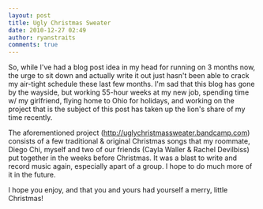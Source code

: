 ```yaml
---
layout: post
title: Ugly Christmas Sweater
date: 2010-12-27 02:49
author: ryanstraits
comments: true
---
```

<p>So, while I've had a blog post idea in my head for running on 3 months now, the urge to sit down and actually write it out just hasn't been able to crack my air-tight schedule these last few months. I'm sad that this blog has gone by the wayside, but working 55-hour weeks at my new job, spending time w/ my girlfriend, flying home to Ohio for holidays, and working on the project that is the subject of this post has taken up the lion's share of my time recently.</p>
<p>The aforementioned project (<a href="http://uglychristmassweater.bandcamp.com">http://uglychristmassweater.bandcamp.com</a>) consists of a few traditional &amp; original Christmas songs that my roommate, Diego Chi, myself and two of our friends (Cayla Waller &amp; Rachel Devilbiss) put together in the weeks before Christmas. It was a blast to write and record music again, especially apart of a group. I hope to do much more of it in the future.</p>
<p>I hope you enjoy, and that you and yours had yourself a merry, little Christmas!</p>
<div id="_mcePaste"></div>
<p></p>

